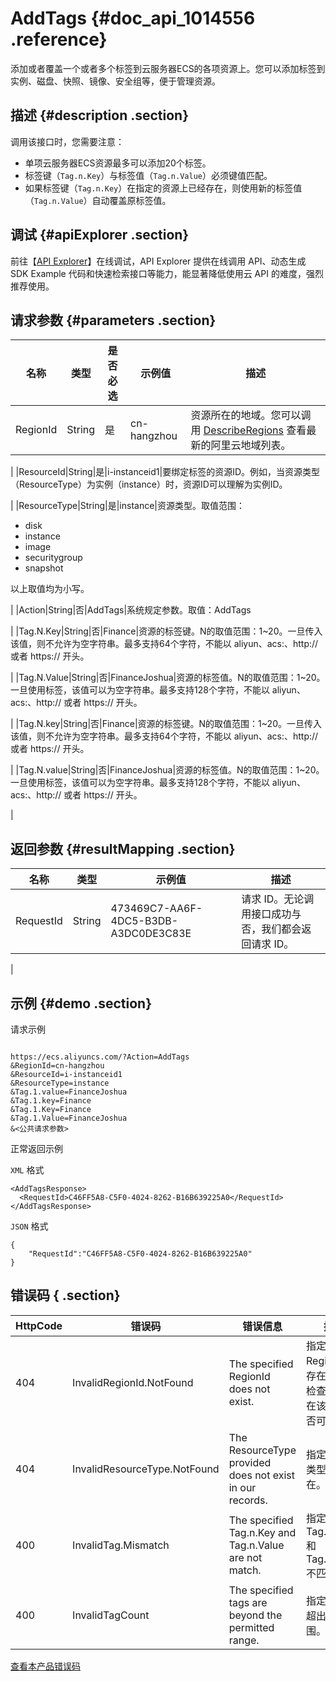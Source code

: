 # AddTags {#doc_api_1014556 .reference}

添加或者覆盖一个或者多个标签到云服务器ECS的各项资源上。您可以添加标签到实例、磁盘、快照、镜像、安全组等，便于管理资源。

## 描述 {#description .section}

调用该接口时，您需要注意：

-   单项云服务器ECS资源最多可以添加20个标签。
-   标签键（`Tag.n.Key`）与标签值（`Tag.n.Value`）必须键值匹配。
-   如果标签键（`Tag.n.Key`）在指定的资源上已经存在，则使用新的标签值（`Tag.n.Value`）自动覆盖原标签值。

## 调试 {#apiExplorer .section}

前往【[API Explorer](https://api.aliyun.com/#product=Ecs&api=AddTags)】在线调试，API Explorer 提供在线调用 API、动态生成 SDK Example 代码和快速检索接口等能力，能显著降低使用云 API 的难度，强烈推荐使用。

## 请求参数 {#parameters .section}

|名称|类型|是否必选|示例值|描述|
|--|--|----|---|--|
|RegionId|String|是|cn-hangzhou|资源所在的地域。您可以调用 [DescribeRegions](~~25609~~) 查看最新的阿里云地域列表。

 |
|ResourceId|String|是|i-instanceid1|要绑定标签的资源ID。例如，当资源类型（ResourceType）为实例（instance）时，资源ID可以理解为实例ID。

 |
|ResourceType|String|是|instance|资源类型。取值范围：

 -   disk
-   instance
-   image
-   securitygroup
-   snapshot

 以上取值均为小写。

 |
|Action|String|否|AddTags|系统规定参数。取值：AddTags

 |
|Tag.N.Key|String|否|Finance|资源的标签键。N的取值范围：1~20。一旦传入该值，则不允许为空字符串。最多支持64个字符，不能以 aliyun、acs:、http:// 或者 https:// 开头。

 |
|Tag.N.Value|String|否|FinanceJoshua|资源的标签值。N的取值范围：1~20。一旦使用标签，该值可以为空字符串。最多支持128个字符，不能以 aliyun、acs:、http:// 或者 https:// 开头。

 |
|Tag.N.key|String|否|Finance|资源的标签键。N的取值范围：1~20。一旦传入该值，则不允许为空字符串。最多支持64个字符，不能以 aliyun、acs:、http:// 或者 https:// 开头。

 |
|Tag.N.value|String|否|FinanceJoshua|资源的标签值。N的取值范围：1~20。一旦使用标签，该值可以为空字符串。最多支持128个字符，不能以 aliyun、acs:、http:// 或者 https:// 开头。

 |

## 返回参数 {#resultMapping .section}

|名称|类型|示例值|描述|
|--|--|---|--|
|RequestId|String|473469C7-AA6F-4DC5-B3DB-A3DC0DE3C83E|请求 ID。无论调用接口成功与否，我们都会返回请求 ID。

 |

## 示例 {#demo .section}

请求示例

``` {#request_demo}

https://ecs.aliyuncs.com/?Action=AddTags
&RegionId=cn-hangzhou
&ResourceId=i-instanceid1
&ResourceType=instance
&Tag.1.value=FinanceJoshua
&Tag.1.key=Finance
&Tag.1.Key=Finance
&Tag.1.Value=FinanceJoshua
&<公共请求参数>

```

正常返回示例

`XML` 格式

``` {#xml_return_success_demo}
<AddTagsResponse>
  <RequestId>C46FF5A8-C5F0-4024-8262-B16B639225A0</RequestId>
</AddTagsResponse>

```

`JSON` 格式

``` {#json_return_success_demo}
{
	"RequestId":"C46FF5A8-C5F0-4024-8262-B16B639225A0"
}
```

## 错误码 { .section}

|HttpCode|错误码|错误信息|描述|
|--------|---|----|--|
|404|InvalidRegionId.NotFound|The specified RegionId does not exist.|指定的 RegionId 不存在，请您检查此产品在该地域是否可用。|
|404|InvalidResourceType.NotFound|The ResourceType provided does not exist in our records.|指定的资源类型不存在。|
|400|InvalidTag.Mismatch|The specified Tag.n.Key and Tag.n.Value are not match.|指定的 Tag.n.Key 和 Tag.n.Value 不匹配。|
|400|InvalidTagCount|The specified tags are beyond the permitted range.|指定的标记超出取值范围。|

[查看本产品错误码](https://error-center.aliyun.com/status/product/Ecs)

